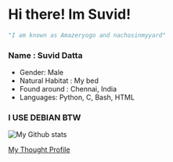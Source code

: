 # Hi there! Im Suvid!

```python
"I am known as Amazeryogo and nachosinmyyard"
```
### Name : Suvid Datta
* Gender: Male
* Natural Habitat : My bed
* Found around : Chennai, India
* Languages: Python, C, Bash, HTML

### I USE DEBIAN BTW

![My Github stats](https://github-readme-stats.vercel.app/api?username=Amazeryogo&show_icons=true&theme=radical)

[My Thought Profile](https://thoughtappbeta.herokuapp.com/Amazeryogo)
